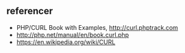 ## referencer
- PHP/CURL Book with Examples, http://curl.phptrack.com
- http://php.net/manual/en/book.curl.php
- https://en.wikipedia.org/wiki/CURL
